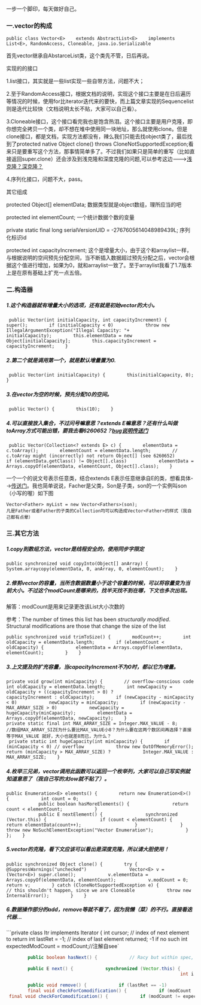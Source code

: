 一步一个脚印，每天做好自己。

### 一.vector的构成

```
public class Vector<E>    extends AbstractList<E>    implements List<E>, RandomAccess, Cloneable, java.io.Serializable
```

首先vector继承自AbstarceList类，这个类先不管，日后再说。

 

实现的的接口

1.list接口，其实就是一些list实现一些自带方法，问题不大；

2.至于RandomAccess接口，根据文档的说明，实现这个接口主要是在日后遍历等情况的时候，使用for比iterator迭代来的要快，而上篇文章实现的Sequencelist则是迭代比较快（文档说明太长不贴，大家可以自己看）。

3.Cloneable接口，这个接口看完我也是饱含热泪。这个接口主要是用户克隆，即你想完全拷贝一个类，却不想在堆中使用同一块地址，那么就使用clone。但是clone接口，都是文档，实现方法都没有，辣么我们只能去找object类了，最后找到了protected native Object clone() throws CloneNotSupportedException;看来只是要重写这个方法，那事情简单多了。不过我们如果只是简单的重写（比如直接返回super.clone）还会涉及到浅克隆和深度克隆的问题,可以参考这边--->[浅克隆？深克隆？](http://kentkwan.iteye.com/blog/739514)

4.序列化接口，问题不大，pass。

 

其它组成

protected Object[] elementData; 数据类型就是object数组，理所应当的吧

protected int elementCount;   一个统计数据个数的变量

private static final long serialVersionUID = -2767605614048989439L; 序列化标识id

protected int capacityIncrement; 这个是增量大小，由于这个和arraylist一样，与根据说明的空间预先分配空间，当不断插入数据超过预先分配之后，vector会根据这个值进行增加，如果为0，就和arraylist一致了。至于arraylist我看了1.7版本上是在原有基础上扩充一点五倍。

 

 

### 二.构造器

##### 1.这个构造器就有增量大小的选项，还有就是初始vector的大小。

```
 public Vector(int initialCapacity, int capacityIncrement) {        super();        if (initialCapacity < 0)            throw new IllegalArgumentException("Illegal Capacity: "+                                               initialCapacity);        this.elementData = new Object[initialCapacity];        this.capacityIncrement = capacityIncrement;    }
```

 

##### 2.第二个就是调用第一个，就是默认增量置为0.

```
 public Vector(int initialCapacity) {        this(initialCapacity, 0);    }
```

 

##### 3.在vector为空的时候，预先分配10的空间。

```
 public Vector() {        this(10);    }
```

 

##### 4.可以直接放入集合，不过问号嘛意思？extends E嘛意思？还有什么叫做toArray方式可能出错，要我去看6260652？[bug说明传送门](http://bugs.java.com/bugdatabase/view_bug.do?bug_id=6260652)

```
 public Vector(Collection<? extends E> c) {        elementData = c.toArray();        elementCount = elementData.length;        // c.toArray might (incorrectly) not return Object[] (see 6260652)        if (elementData.getClass() != Object[].class)            elementData = Arrays.copyOf(elementData, elementCount, Object[].class);    }
```

一个一个的说文号表示任意类，结合extends E表示任意继承自E的类，想看具体-->[传送门](http://blog.csdn.net/wuxinliulei/article/details/38474367)。我也简单说说，Facher是父类，Son是子类，son的一个实例叫son（小写的喔）如下图

```
Vector<Father> myList = new Vector<Fathers>(son);
凡是Father或者Father的子类的Collection均可以构造成Vector<Father>的样式（我自己都有点晕）
```

 

### 三.其它方法

##### 1.copy到数组方法，vector是线程安全的，使用同步字限定

```
public synchronized void copyInto(Object[] anArray) {        System.arraycopy(elementData, 0, anArray, 0, elementCount);    }
```

 

##### 2.修剪vector的容量，当所含数据数量小于这个容量的时候，可以将容量变为当前大小。不过这个modCount是哪来的，找半天找不到在哪，下文也多次出现。

解答：modCount是用来记录更改该List大小次数的  

参考：The number of times this list has been *structurally modified*. Structural modifications are those that change the size of the list

```
public synchronized void trimToSize() {        modCount++;        int oldCapacity = elementData.length;        if (elementCount < oldCapacity) {            elementData = Arrays.copyOf(elementData, elementCount);        }    }
```

 

##### 3.上文提及的扩充容量，当capacityIncrement不为0时，都以它为增量。

```
private void grow(int minCapacity) {        // overflow-conscious code        int oldCapacity = elementData.length;        int newCapacity = oldCapacity + ((capacityIncrement > 0) ?                                         capacityIncrement : oldCapacity);        if (newCapacity - minCapacity < 0)            newCapacity = minCapacity;        if (newCapacity - MAX_ARRAY_SIZE > 0)            newCapacity = hugeCapacity(minCapacity);        elementData = Arrays.copyOf(elementData, newCapacity);    }
private static final int MAX_ARRAY_SIZE = Integer.MAX_VALUE - 8;
//数组MAX_ARRAY_SIZE为什么要比MAX_VALUE小8？为什么要在这两个数区间再选择？直接等于MAX_VALUE 就好，大小也就差8而已，为什么？
 private static int hugeCapacity(int minCapacity) {        if (minCapacity < 0) // overflow            throw new OutOfMemoryError();        return (minCapacity > MAX_ARRAY_SIZE) ?            Integer.MAX_VALUE :            MAX_ARRAY_SIZE;    }
```

 

##### 4.枚举三兄弟，vector调用此函数可以返回一个枚举列，大家可以自己写实例就知道意思了（我自己写的太low就不贴了）。

```
public Enumeration<E> elements() {        return new Enumeration<E>() {            int count = 0;
            public boolean hasMoreElements() {                return count < elementCount;            }
            public E nextElement() {                synchronized (Vector.this) {                    if (count < elementCount) {                        return elementData(count++);                    }                }                throw new NoSuchElementException("Vector Enumeration");            }        };    }
```

##### 5.vector的克隆，看下文应该可以看出是深度克隆，所以请大胆使用！

 ```public synchronized Object clone() {        try {            @SuppressWarnings("unchecked")                Vector<E> v = (Vector<E>) super.clone();            v.elementData = Arrays.copyOf(elementData, elementCount);            v.modCount = 0;            return v;        } catch (CloneNotSupportedException e) {            // this shouldn't happen, since we are Cloneable            throw new InternalError();        }    }```

##### 6.数据操作部分的add，remove等就不看了，因为我懒（菜）的不行。直接看迭代器...

 ```private class Itr implements Iterator<E> {        int cursor;       // index of next element to return        int lastRet = -1; // index of last element returned; -1 if no such        int expectedModCount = modCount;//注解自see`

```java
        public boolean hasNext() {            // Racy but within spec, since modifications are checked            // within or after synchronization in next/previous            return cursor != elementCount;        }
            
        public E next() {            synchronized (Vector.this) {                checkForComodification();//这？好吧找到了在下面，补贴上来，是一个验证     
                                                                 int i = cursor;                if (i >= elementCount)                    throw new NoSuchElementException();                cursor = i + 1;                return elementData(lastRet = i);            }        }
                                                                 
        public void remove() {            if (lastRet == -1)                throw new IllegalStateException();            synchronized (Vector.this) {                checkForComodification();                Vector.this.remove(lastRet);                expectedModCount = modCount;            }            cursor = lastRet;            lastRet = -1;        }
        final void checkForComodification() {            if (modCount != expectedModCount)                throw new ConcurrentModificationException();        }    }
 final void checkForComodification() {            if (modCount != expectedModCount)                throw new ConcurrentModificationException();        }    }
```